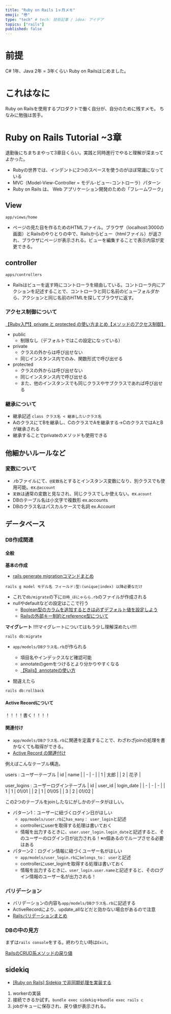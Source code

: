 ```yaml
---
title: "Ruby on Rails 1ヶ月メモ"
emoji: "😎"
type: "tech" # tech: 技術記事 / idea: アイデア
topics: ["rails"]
published: false
---
```

# 前提

C# 1年、Java 2年 = 3年くらい
Ruby on Railsはじめました。

# これはなに
Ruby on Railsを使用するプロダクトで働く自分が、自分のために残すメモ。
ちなみに勉強は苦手。

# Ruby on Rails Tutorial ~3章
退勤後にちまちまやって3章目くらい。実践と同時進行でやると理解が深まってよかった。

- Rubyの世界では、インデントに2つのスペースを使うのがほぼ常識になっている
- MVC（Model-View-Controller = モデル-ビュー-コントローラ）パターン
- Ruby on Rails は、 Web アプリケーション開発のための「フレームワーク」

## View
`app/views/home`
- ページの見た目を作るためのHTMLファイル。ブラウザ（localhost:3000の画面）とRailsのやりとりの中で、Railsからビュー（htmlファイル）が返され、ブラウザにページが表示される。ビューを編集することで表示内容が変更できる。

## controller
`apps/controllers`
- Railsはビューを返す時にコントローラを経由している。コントローラ内にアクションを記述することで、コントローラと同じ名前のビューフォルダから、アクションと同じ名前のHTMLを探してブラウザに返す。
### アクセス制御について
[【Ruby入門】private と protected の使い方まとめ【メソッドのアクセス制御】](https://26gram.com/private-protected-in-ruby)
- public
    - 制限なし（デフォルトではこの設定になっている）
- private
    - クラスの外からは呼び出せない
    - 同じインスタンス内でのみ、関数形式で呼び出せる
- protected
    - クラスの外からは呼び出せない
    - 同じインスタンス内で呼び出せる
    - また、他のインスタンスでも同じクラスやサブクラスであれば呼び出せる

### 継承について
- 継承記述
    `class クラス名 < 継承したいクラス名`
- AのクラスにてBを継承し、CのクラスでAを継承する→CのクラスではAとBが継承される
- 継承することでprivateのメソッドも使用できる

## 他細かいルールなど
### 変数について
- .rbファイルにて、`@変数名`とするとインスタンス変数になり、別クラスでも使用可能。ex.`@account`
- `変数`は通常の変数と見なされ、同じクラスでしか使えない。ex.`acount`
- DBのテーブル名は小文字で複数形 ex.accounts
- DBのクラス名はパスカルケースで名詞 ex.Account

## データベース
### DB作成関連
#### 全般
**基本の作成**
- [rails generate migrationコマンドまとめ](https://qiita.com/zaru/items/cde2c46b6126867a1a64)
```
rails g model モデル名 フィールド:型:(unique|index) 以降必要なだけ
```
- これで`db/migrate`の下に`日時_ほにゃらら.rb`のファイルが作成される
- nullやdefaultなどの設定はここで行う
    - [Boolean型のカラムを追加するときは必ずデフォルト値を設定しよう](https://qiita.com/jnchito/items/a342b64cd998e5c4ef3d)
    - [Railsの外部キー制約とreference型について](https://qiita.com/ryouzi/items/2682e7e8a86fd2b1ae47)

**マイグレート**
!!!!マイグレートについてはもう少し理解深めたい!!!!
```
rails db:migrate
```

- `app/models/DBクラス名.rb`が作られる
    - 項目名やインデックスなど確認可能
    - annotateのgemをつけるとより分かりやすくなる
    - [【Rails】annotateの使い方](https://qiita.com/koki_develop/items/ae6b5f41c18b2872d527)

- 間違えたら

```
rails db:rollback
```

#### Active Recordについて

！！！！書く！！！！

#### 関連付け

- `app/models/DBクラス名.rb`に関連を定義することで、わざわざjoinの処理を書かなくても取得ができる。
- [Active Record の関連付け](https://railsguides.jp/association_basics.html#%E9%96%A2%E9%80%A3%E4%BB%98%E3%81%91%E3%81%AE%E7%A8%AE%E9%A1%9E)

例えばこんなテーブル構造。

users : ユーザーテーブル
| id | name |
| - | - |
| 1 | 太郎 |
| 2 | 花子 |

user_logins : ユーザーログインテーブル
| id | user_id | login_date |
| - | - | - |
| 1 | 1 | 01/01 |
| 2 | 1 | 01/05 |
| 3 | 2 | 01/02 |

この2つのテーブルをjoinしたなにがしかのデータがほしい。

- パターン1：ユーザーに紐づくログイン日がほしい
    - `app/models/user.rb`に`has_many： user_login`と記述
    - controllerにuserを取得する処理は書いておく
    - 情報を出力するときに、`user.user_login.login_date`と記述すると、そのユーザーのログイン日が出力される！※n個あるのでループさせる必要はある
- パターン2：ログイン情報に紐づくユーザー名がほしい
    - `app/models/user_login.rb`に`belongs_to： user`と記述
    - controllerにuser_loginを取得する処理は書いておく
    - 情報を出力するときに、`user_login.user.name`と記述すると、そのログイン情報のユーザー名が出力される！

### バリデーション
- バリデーションの内容も`app/models/DBクラス名.rb`に記述する
- ActiveRecordにより、update_allなどだと効かない場合があるので注意
- [Railsバリデーションまとめ](https://qiita.com/h1kita/items/772b81a1cc066e67930e)

### DBの中の見方
まずは`rails console`をする。終わりたい時は`Exit`。

[RailsのCRUD系メソッドの戻り値](https://qiita.com/murakami-mm/items/3e12c4d2fcabd4b1b95b)

## sidekiq
- [[Ruby on Rails] Sidekiq で非同期処理を実装する](https://dev.classmethod.jp/articles/ruby-on-rails-sidekiq/)
1. workerの実装
1. 接続できるか試す。`bundle exec sidekiq`→`bundle exec rails c`
1. jobがキューに保存され、戻り値が表示される。